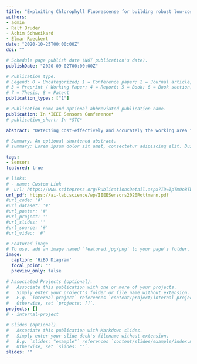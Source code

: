 ```yaml
---
title: "Exploiting Chlorophyll Fluorescense for building robust low-cost Mowing Area Detectors"
authors:
- admin
- Ralf Bruder
- Achim Schweikard
- Elmar Rueckert
date: "2020-10-25T00:00:00Z"
doi: ""

# Schedule page publish date (NOT publication's date).
publishDate: "2020-09-02T00:00:00Z"

# Publication type.
# Legend: 0 = Uncategorized; 1 = Conference paper; 2 = Journal article;
# 3 = Preprint / Working Paper; 4 = Report; 5 = Book; 6 = Book section;
# 7 = Thesis; 8 = Patent
publication_types: ["1"]

# Publication name and optional abbreviated publication name.
publication: In *IEEE Sensors Conference*
# publication_short: In *STC*

abstract: "Detecting cost-effectively and accurately the working area for autonomous lawn mowers is key for widespread automation of garden care. Therefore, we propose an active low-cost sensor approach for detecting fluorescence response. The area to be detected is illuminated by an LED and the chlorophyll fluorescence response is observed by a phototransistor. The signal from the phototransistor is further processed by a transimpedance amplifier, an amplifier and a band pass filter and forwarded to a microprocessor. By choosing only low-cost consumer products for construction, high-volume lowest cost sensors can be built. We demonstrate the feasibility of our low-cost approach by evaluating the sensor mounted on an autonomous lawn mower in a garden environment."

# Summary. An optional shortened abstract.
# summary: Lorem ipsum dolor sit amet, consectetur adipiscing elit. Duis posuere tellus ac convallis placerat. Proin tincidunt magna sed ex sollicitudin condimentum.

tags:
- Sensors
featured: true

# links:
# - name: Custom Link
#  url: https://www.scitepress.org/PublicationsDetail.aspx?ID=IpTmQoBTbwc%3d&t=1
url_pdf: https://ai-lab.science/wp/IEEESensors2020Rottmann.pdf
#url_code: '#'
#url_dataset: '#'
#url_poster: '#'
#url_project: ''
#url_slides: ''
#url_source: '#'
#url_video: '#'

# Featured image
# To use, add an image named `featured.jpg/png` to your page's folder.
image:
  caption: 'HiBO Diagram'
  focal_point: ""
  preview_only: false

# Associated Projects (optional).
#   Associate this publication with one or more of your projects.
#   Simply enter your project's folder or file name without extension.
#   E.g. `internal-project` references `content/project/internal-project/index.md`.
#   Otherwise, set `projects: []`.
projects: []
# - internal-project

# Slides (optional).
#   Associate this publication with Markdown slides.
#   Simply enter your slide deck's filename without extension.
#   E.g. `slides: "example"` references `content/slides/example/index.md`.
#   Otherwise, set `slides: ""`.
slides: ""
---
```


